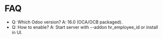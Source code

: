 # FAQ

- Q: Which Odoo version? A: 16.0 (OCA/OCB packaged).
- Q: How to enable? A: Start server with --addon hr_employee_id or install in UI.
